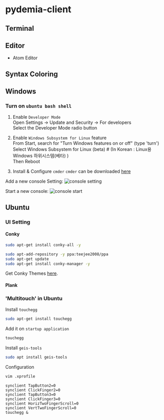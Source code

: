 # pydemia-client

## Terminal

## Editor

* Atom Editor

## Syntax Coloring

## Windows

### Turn on `ubuntu bash shell`

1. Enable `Developer Mode`  
Open Settings -> Update and Security -> For developers  
Select the Developer Mode radio button  

2. Enable `Windows Subsystem for Linux` feature  
From Start, search for "Turn Windows features on or off" (type 'turn')  
Select Windows Subsystem for Linux (beta)  # (In Korean : Linux용 Windows 하위시스템(베타) )  
Then Reboot  

3. Install & Configure `cmder`
`cmder` can be downloaded [here](http://cmder.net)  

Add a new console Setting:
![console setting](https://github.com/pydemia/pydemia-server/blob/master/scripts/cmder%20bash_ubuntu_setting.png?raw=true)

Start a new console:
![console start](https://github.com/pydemia/pydemia-server/blob/master/scripts/cmder%20bash_ubuntu_start.png?raw=true)

## Ubuntu

### UI Setting

#### Conky
```sh
sudo apt-get install conky-all -y

sudo apt-add-repository -y ppa:teejee2008/ppa
sudo apt-get update
sudo apt-get install conky-manager -y
```

Get Conky Themes [here](http://speedracker.deviantart.com/art/Supreme-Conky-Pack-Made-for-Conky-Manager-490766807).

#### Plank

### 'Multitouch' in Ubuntu

Install `touchegg`

```sh
sudo apt-get install touchegg
```

Add it on `startup application`
```sh
touchegg
```

Install `geis-tools`
```sh
sudo apt install geis-tools
```

Configuration

```sh
vim .xprofile
```

```vim
synclient TapButton2=0
synclient ClickFinger2=0
synclient TapButton3=0
synclient ClickFinger3=0
synclient HorizTwoFingerScroll=0
synclient VertTwoFingerScroll=0
touchegg &
```



